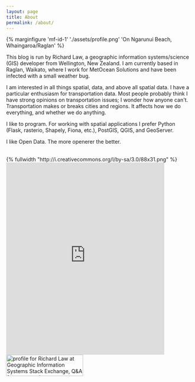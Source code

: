 ```yaml
---
layout: page
title: About
permalink: /about/
---
```


{% marginfigure 'mf-id-1' './assets/profile.png' 'On Ngarunui Beach, Whaingaroa/Raglan' %}

This blog is run by Richard Law, a geographic information systems/science (GIS) developer from Wellington, New Zealand. I am currently based in Raglan, Waikato, where I work for MetOcean Solutions and have been infected with a small weather bug.

I am interested in all things spatial, data, and above all spatial data. I have a particular enthusiasm for transportation data. Most people probably think I have strong opinions on transportation issues; I wonder how anyone can't. Transportation makes or breaks cities and regions. It affects how we do everything, and whether we do anything.

I like to program. For working with spatial applications I prefer Python (Flask, rasterio, Shapely, Fiona, etc.), PostGIS, QGIS, and GeoServer.

I like Open Data. The more openerer the better.

<br>
{% fullwidth "http://i.creativecommons.org/l/by-sa/3.0/88x31.png" %}

<iframe width='85%' height='520' frameborder='0' scrolling="no" marginheight="0" marginwidth="0" src="http://www.topomap.co.nz/NZTopoMapEmbedded?v=2&ll=-37.801002,174.868784&z=14"></iframe><br />

<a href="http://gis.stackexchange.com/users/25417/richard-law">
<img src="http://gis.stackexchange.com/users/flair/25417.png" width="208" height="58" alt="profile for Richard Law at Geographic Information Systems Stack Exchange, Q&amp;A for cartographers, geographers and GIS professionals" title="profile for Richard Law at Geographic Information Systems Stack Exchange, Q&amp;A for cartographers, geographers and GIS professionals">
</a><br />

